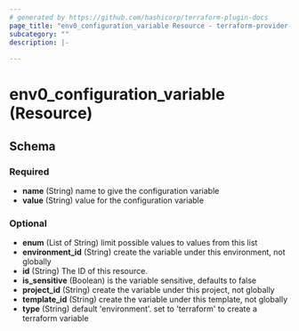 ```yaml
---
# generated by https://github.com/hashicorp/terraform-plugin-docs
page_title: "env0_configuration_variable Resource - terraform-provider-env0"
subcategory: ""
description: |-
  
---
```


# env0_configuration_variable (Resource)





<!-- schema generated by tfplugindocs -->
## Schema

### Required

- **name** (String) name to give the configuration variable
- **value** (String) value for the configuration variable

### Optional

- **enum** (List of String) limit possible values to values from this list
- **environment_id** (String) create the variable under this environment, not globally
- **id** (String) The ID of this resource.
- **is_sensitive** (Boolean) is the variable sensitive, defaults to false
- **project_id** (String) create the variable under this project, not globally
- **template_id** (String) create the variable under this template, not globally
- **type** (String) default 'environment'. set to 'terraform' to create a terraform variable


